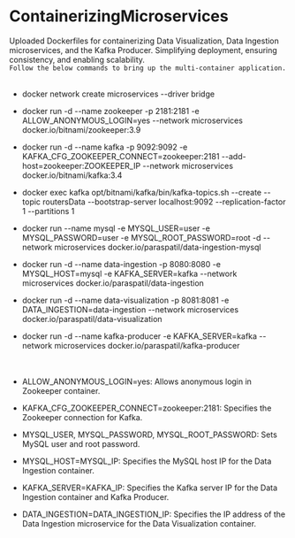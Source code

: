 # ContainerizingMicroservices
Uploaded Dockerfiles for containerizing Data Visualization, Data Ingestion microservices, and the Kafka Producer. Simplifying deployment, ensuring consistency, and enabling scalability.
<br>
`Follow the below commands to bring up the multi-container application.`
<br><br>
- docker network create microservices --driver bridge
- docker run -d --name zookeeper -p 2181:2181 -e ALLOW_ANONYMOUS_LOGIN=yes --network microservices docker.io/bitnami/zookeeper:3.9
- docker run -d --name kafka -p 9092:9092 -e KAFKA_CFG_ZOOKEEPER_CONNECT=zookeeper:2181 --add-host=zookeeper:ZOOKEEPER_IP --network microservices docker.io/bitnami/kafka:3.4
- docker exec kafka opt/bitnami/kafka/bin/kafka-topics.sh --create --topic routersData --bootstrap-server localhost:9092 --replication-factor 1 --partitions 1
- docker run --name mysql -e MYSQL_USER=user -e MYSQL_PASSWORD=user -e MYSQL_ROOT_PASSWORD=root -d --network microservices docker.io/paraspatil/data-ingestion-mysql
- docker run -d --name data-ingestion -p 8080:8080 -e MYSQL_HOST=mysql -e KAFKA_SERVER=kafka --network microservices docker.io/paraspatil/data-ingestion
- docker run -d --name data-visualization -p 8081:8081 -e DATA_INGESTION=data-ingestion --network microservices docker.io/paraspatil/data-visualization
- docker run -d --name kafka-producer -e KAFKA_SERVER=kafka --network microservices docker.io/paraspatil/kafka-producer
<br><br><br>

- ALLOW_ANONYMOUS_LOGIN=yes: Allows anonymous login in Zookeeper container.
- KAFKA_CFG_ZOOKEEPER_CONNECT=zookeeper:2181: Specifies the Zookeeper connection for Kafka.
- MYSQL_USER, MYSQL_PASSWORD, MYSQL_ROOT_PASSWORD: Sets MySQL user and root password.
- MYSQL_HOST=MYSQL_IP: Specifies the MySQL host IP for the Data Ingestion container.
- KAFKA_SERVER=KAFKA_IP: Specifies the Kafka server IP for the Data Ingestion container and Kafka Producer.
- DATA_INGESTION=DATA_INGESTION_IP: Specifies the IP address of the Data Ingestion microservice for the Data Visualization container.
